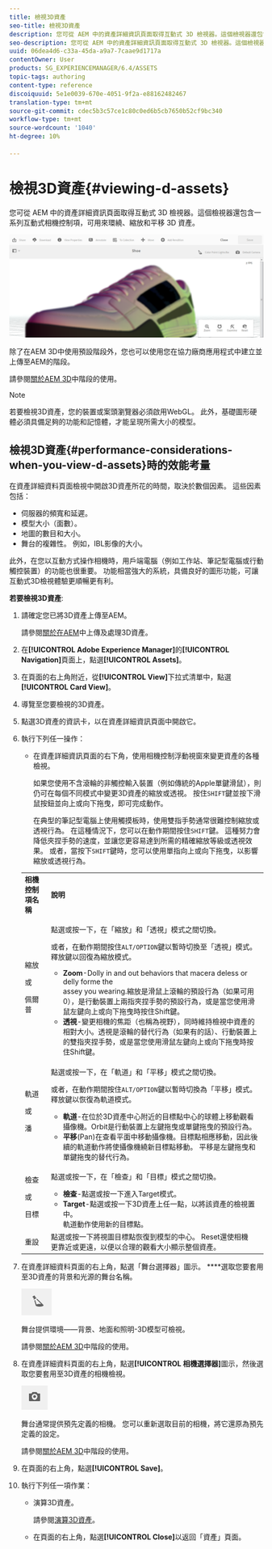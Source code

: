 ```yaml
---
title: 檢視3D資產
seo-title: 檢視3D資產
description: 您可從 AEM 中的資產詳細資訊頁面取得互動式 3D 檢視器。這個檢視器還包含一系列互動式相機控制項，可用來環繞、縮放和平移 3D 資產。
seo-description: 您可從 AEM 中的資產詳細資訊頁面取得互動式 3D 檢視器。這個檢視器還包含一系列互動式相機控制項，可用來環繞、縮放和平移 3D 資產。
uuid: 06dea4d6-c33a-45da-a9a7-7caae9d1717a
contentOwner: User
products: SG_EXPERIENCEMANAGER/6.4/ASSETS
topic-tags: authoring
content-type: reference
discoiquuid: 5e1e0039-670e-4051-9f2a-e88162482467
translation-type: tm+mt
source-git-commit: cdec5b3c57ce1c80c0ed6b5cb7650b52cf9bc340
workflow-type: tm+mt
source-wordcount: '1040'
ht-degree: 10%

---
```



# 檢視3D資產{#viewing-d-assets}

您可從 AEM 中的資產詳細資訊頁面取得互動式 3D 檢視器。這個檢視器還包含一系列互動式相機控制項，可用來環繞、縮放和平移 3D 資產。

![chlimage_1-16](assets/chlimage_1-16.png)

除了在AEM 3D中使用預設階段外，您也可以使用您在協力廠商應用程式中建立並上傳至AEM的階段。

請參閱[關於AEM 3D](/help/sites-classic-ui-authoring/classicui-stages-aem3d.md)中階段的使用。

>[!NOTE]
>
>若要檢視3D資產，您的裝置或案頭瀏覽器必須啟用WebGL。 此外，基礎圖形硬體必須具備足夠的功能和記憶體，才能呈現所需大小的模型。

## 檢視3D資產{#performance-considerations-when-you-view-d-assets}時的效能考量

在資產詳細資料頁面檢視中開啟3D資產所花的時間，取決於數個因素。 這些因素包括：

* 伺服器的頻寬和延遲。
* 模型大小（面數）。
* 地圖的數目和大小。
* 舞台的複雜性。 例如，IBL影像的大小。

此外，在您以互動方式操作相機時，用戶端電腦（例如工作站、筆記型電腦或行動觸控裝置）的功能也很重要。 功能相當強大的系統，具備良好的圖形功能，可讓互動式3D檢視體驗更順暢更有利。

**若要檢視3D資產**:

1. 請確定您已將3D資產上傳至AEM。

   請參閱[關於在AEM](/help/sites-classic-ui-authoring/classicui-upload-proc-3d.md)中上傳及處理3D資產。
1. 在&#x200B;**[!UICONTROL Adobe Experience Manager]**&#x200B;的&#x200B;**[!UICONTROL Navigation]**&#x200B;頁面上，點選&#x200B;**[!UICONTROL Assets]**。
1. 在頁面的右上角附近，從&#x200B;**[!UICONTROL View]**&#x200B;下拉式清單中，點選&#x200B;**[!UICONTROL Card View]**。

1. 導覽至您要檢視的3D資產。
1. 點選3D資產的資訊卡，以在資產詳細資訊頁面中開啟它。

1. 執行下列任一操作：

   * 在資產詳細資訊頁面的右下角，使用相機控制浮動視窗來變更資產的各種檢視。

      如果您使用不含滾輪的非觸控輸入裝置（例如傳統的Apple單鍵滑鼠），則仍可在每個不同模式中變更3D資產的縮放或透視。 按住`SHIFT`鍵並按下滑鼠按鈕並向上或向下拖曳，即可完成動作。

      在典型的筆記型電腦上使用觸摸板時，使用雙指手勢通常很難控制縮放或透視行為。 在這種情況下，您可以在動作期間按住`SHIFT`鍵。 這種努力會降低夾捏手勢的速度，並讓您更容易達到所需的精確縮放等級或透視效果。 或者，當按下`SHIFT`鍵時，您可以使用單指向上或向下拖曳，以影響縮放或透視行為。
   <table> 
    <tbody> 
      <tr> 
      <td><strong>相機控制項名稱</strong><br /> </td> 
      <td><strong>說明</strong></td> 
      </tr> 
      <tr> 
      <td><p>縮放</p> <p>或</p> <p>佩爾普</p> </td> 
      <td><p>點選或按一下，在「縮放」和「透視」模式之間切換。</p> <p>或者，在動作期間按住<code>ALT/OPTION</code>鍵以暫時切換至「透視」模式。 <br />釋放鍵以回復為縮放模式。</p> 
        <ul> 
        <li><strong>Zoom</strong>-Dolly in and out behaviors that macera deless or delly forme the <br /> assey you wearing.縮放是滑鼠上滾輪的預設行為（如果可用0），是行動裝置上兩指夾捏手勢的預設行為，或是當您使用滑鼠左鍵向上或向下拖曳時按住Shift鍵。</li> 
        <li><strong>透視</strong>-變更相機的焦距（也稱為視野），同時維持檢視中資產的相對大小。透視是滾輪的替代行為（如果有的話）、行動裝置上的雙指夾捏手勢，或是當您使用滑鼠左鍵向上或向下拖曳時按住Shift鍵。</li> 
        </ul> </td> 
      </tr> 
      <tr> 
      <td><p>軌道</p> <p>或</p> <p>潘</p> </td> 
      <td><p>點選或按一下，在「軌道」和「平移」模式之間切換。</p> <p>或者，在動作期間按住<code>ALT/OPTION</code>鍵以暫時切換為「平移」模式。 釋放鍵以恢復為軌道模式。</p> 
        <ul> 
        <li><strong>軌道</strong>-在位於3D資產中心附近的目標點中心的球體上移動觀看攝像機。Orbit是行動裝置上左鍵拖曳或單鍵拖曳的預設行為。</li> 
        <li><strong>平移</strong>(Pan)在查看平面中移動攝像機。目標點相應移動，因此後續的軌道動作將使攝像機繞新目標點移動。 平移是左鍵拖曳和單鍵拖曳的替代行為。</li> 
        </ul> </td> 
      </tr> 
      <tr> 
      <td><p>檢查</p> <p>或</p> <p>目標</p> </td> 
      <td><p>點選或按一下，在「檢查」和「目標」模式之間切換。</p> 
        <ul> 
        <li><strong>檢查</strong>-點選或按一下進入Target模式。</li> 
        <li><strong>Target</strong>-點選或按一下3D資產上任一點，以將該資產的檢視置中。<br /> 軌道動作使用新的目標點。</li> 
        </ul> </td> 
      </tr> 
      <tr> 
      <td>重設</td> 
      <td>點選或按一下將視圖目標點恢復到模型的中心。 Reset還使相機<br />更靠近或更遠，以便以合理的觀看大小顯示整個資產。</td> 
      </tr> 
    </tbody> 
    </table>

1. 在資產詳細資料頁面的右上角，點選「舞台選擇器」圖示。 ****&#x200B;選取您要套用至3D資產的背景和光源的舞台名稱。

   ![](do-not-localize/chlimage_1-2.png)

   舞台提供環境——背景、地面和照明-3D模型可檢視。

   請參閱[關於AEM 3D](/help/sites-classic-ui-authoring/classicui-stages-aem3d.md)中階段的使用。

1. 在資產詳細資料頁面的右上角，點選&#x200B;**[!UICONTROL 相機選擇器]**&#x200B;圖示，然後選取您要套用至3D資產的相機檢視。

   ![](do-not-localize/chlimage_1-3.png)

   舞台通常提供預先定義的相機。 您可以重新選取目前的相機，將它還原為預先定義的設定。

   請參閱[關於AEM 3D](/help/sites-classic-ui-authoring/classicui-stages-aem3d.md)中階段的使用。

1. 在頁面的右上角，點選&#x200B;**[!UICONTROL Save]**。
1. 執行下列任一項作業：

   * 演算3D資產。

      請參閱[演算3D資產](/help/sites-classic-ui-authoring/classicui-rendering-3d.md)。

   * 在頁面的右上角，點選&#x200B;**[!UICONTROL Close]**&#x200B;以返回「資產」頁面。

